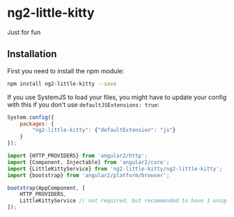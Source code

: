 # ng2-little-kitty
Just for fun

## Installation
First you need to install the npm module:
```sh
npm install ng2-little-kitty --save
```

If you use SystemJS to load your files, you might have to update your config with this if you don't use `defaultJSExtensions: true`:
```js
System.config({
    packages: {
        "ng2-little-kitty": {"defaultExtension": "js"}
    }
});
```


```js
import {HTTP_PROVIDERS} from 'angular2/http';
import {Component, Injectable} from 'angular2/core';
import {LittleKittyService} from 'ng2-little-kitty/ng2-little-kitty';
import {bootstrap} from 'angular2/platform/browser';

bootstrap(AppComponent, [
    HTTP_PROVIDERS,
    LittleKittyService // not required, but recommended to have 1 unique instance of your service
]);